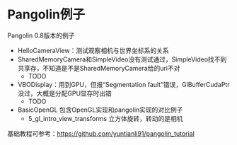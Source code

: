 
# Pangolin例子

Pangolin 0.8版本的例子

- HelloCameraView：测试观察相机与世界坐标系的关系
- SharedMemoryCamera和SimpleVideo没有测试通过，SimpleVideo找不到共享存，不知道是不是SharedMemoryCamera给的uri不对
  - TODO
- VBODisplay：用到GPU，但报“Segmentation fault”错误，GlBufferCudaPtr没过，大概是分配GPU显存时出错
  - TODO
- BasicOpenGL 包含OpenGL实现和pangolin实现的对比例子
  - 5_gl_intro_view_transforms 立方体旋转，转动的是相机

基础教程可参考：https://github.com/yuntianli91/pangolin_tutorial



